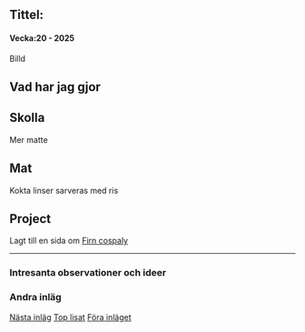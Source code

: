 ## Tittel:

#### Vecka:20 - 2025

Billd

## Vad har jag gjor

## Skolla

Mer matte 

## Mat

Kokta linser sarveras med ris

## Project

Lagt till en sida om [Firn cospaly](https://caspian.rosengren.nu/Projekt/cosplay/firnCosplay.html)

---

### Intresanta observationer och ideer

### Andra inläg

[Nästa inläg](https://caspian.rosengren.nu/blog/21-25.html)  [Top lisat](https://caspian.rosengren.nu/blog.html)  [Föra inläget](https://caspian.rosengren.nu/blog/20-25.html)
